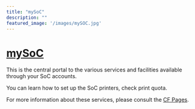 ```yaml
---
title: "mySoC"
description: ""
featured_image: '/images/mySOC.jpg'
---
```

# [mySoC](https://mysoc.nus.edu.sg/)

This is the central portal to the various services and facilities available through your SoC accounts.

You can learn how to set up the SoC printers, check print quota.

For more information about these services, please consult the [CF Pages](https://docs.comp.nus.edu.sg/cf).